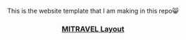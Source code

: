 <p align="center">This is the website template that I am making in this repo😸</p>

<h3 align="center"><a href="https://www.figma.com/file/6doFNNXepkzolMs4usZlL1/MaxGraph-Youtube-marathon-1.0?node-id=0%3A1&t=oUElGyS5ohzv3ojB-0">MITRAVEL Layout</a></h3>
